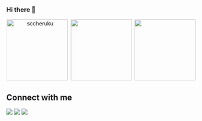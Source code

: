 ### Hi there 👋

<!-- themes: react, material-palenight, great-gatsby, tokyonight_duo -->

<p align="center"> <img src="https://github-readme-stats.vercel.app/api?username=sccheruku&show_icons=true&theme=react" alt="sccheruku" height="161" />&nbsp;
<img src="https://github-readme-stats.vercel.app/api/top-langs/?username=sccheruku&layout=compact&langs_count=11&theme=react"  height="161"/>&nbsp;
<img src="http://github-readme-streak-stats.herokuapp.com?user=sccheruku&theme=react&background=000000" height="161"/>&nbsp;
<p align="center">

  
## Connect with me

<!-- <a href="https://blog.kostic.dev"><img src="https://img.shields.io/badge/blog.kostic.dev-3423A6?style=flat&logo=Google-Chrome&logoColor=white"/></a> -->
<a href="https://www.linkedin.com/in/scheruku/"><img src="https://img.shields.io/badge/-sccheruku-0077B5?style=flat&logo=Linkedin&logoColor=black"/></a>
<img src="https://visitor-badge.glitch.me/badge?page_id=sccheruku.sccheruku&logoColor=black"/> 
<img src="https://img.shields.io/github/stars/sccheruku?color=black&logoColor=black&style=social" />  
</p>

<br />

  
<!--
**sccheruku/sccheruku** is a ✨ _special_ ✨ repository because its `README.md` (this file) appears on your GitHub profile.

Here are some ideas to get you started:

- 🔭 I’m currently working on ...
- 🌱 I’m currently learning ...
- 👯 I’m looking to collaborate on ...
- 🤔 I’m looking for help with ...
- 💬 Ask me about ...
- 📫 How to reach me: ...
- 😄 Pronouns: ...
- ⚡ Fun fact: ...
-->
